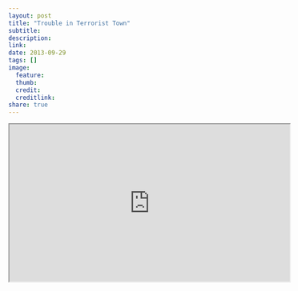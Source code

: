 ```yaml
---
layout: post
title: "Trouble in Terrorist Town"
subtitle:
description:
link:
date: 2013-09-29
tags: []
image:
  feature:
  thumb:
  credit:
  creditlink:
share: true
---
```

<iframe width="560" height="315" src="http://www.youtube.com/embed/wddtRvRR8UA"> </iframe>